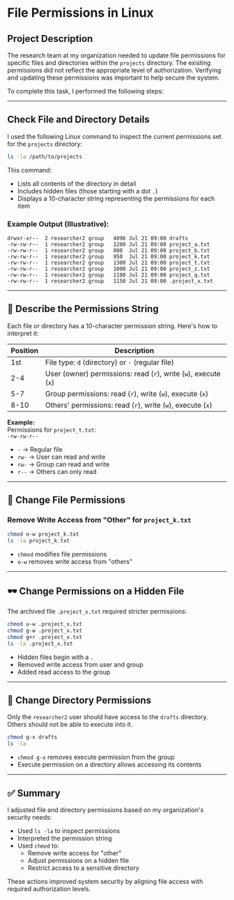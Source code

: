 #  File Permissions in Linux

##  Project Description

The research team at my organization needed to update file permissions for specific files and directories within the `projects` directory. The existing permissions did not reflect the appropriate level of authorization. Verifying and updating these permissions was important to help secure the system.

To complete this task, I performed the following steps:

---

##  Check File and Directory Details

I used the following Linux command to inspect the current permissions set for the `projects` directory:

```bash
ls -la /path/to/projects
```

This command:

- Lists all contents of the directory in detail
- Includes hidden files (those starting with a dot `.`)
- Displays a 10-character string representing the permissions for each item

### Example Output (Illustrative):
```
drwxr-xr--  2 researcher2 group   4096 Jul 21 09:00 drafts
-rw-rw-r--  1 researcher2 group   1200 Jul 21 09:00 project_a.txt
-rw-rw-r--  1 researcher2 group   800  Jul 21 09:00 project_b.txt
-rw-rw-r--  1 researcher2 group   950  Jul 21 09:00 project_k.txt
-rw-rw-r--  1 researcher2 group   1300 Jul 21 09:00 project_t.txt
-rw-rw-r--  1 researcher2 group   1000 Jul 21 09:00 project_z.txt
-rw-rw-r--  1 researcher2 group   1100 Jul 21 09:00 project_q.txt
-rw-rw-r--  1 researcher2 group   1150 Jul 21 09:00 .project_x.txt
```

---

## 🧾 Describe the Permissions String

Each file or directory has a 10-character permission string. Here's how to interpret it:

| Position | Description                                      |
|----------|--------------------------------------------------|
| 1st      | File type: `d` (directory) or `-` (regular file) |
| 2-4      | User (owner) permissions: read (`r`), write (`w`), execute (`x`) |
| 5-7      | Group permissions: read (`r`), write (`w`), execute (`x`) |
| 8-10     | Others' permissions: read (`r`), write (`w`), execute (`x`) |

**Example:**  
Permissions for `project_t.txt`:  
`-rw-rw-r--`

- `-` → Regular file  
- `rw-` → User can read and write  
- `rw-` → Group can read and write  
- `r--` → Others can only read

---

## 🔧 Change File Permissions

### Remove Write Access from "Other" for `project_k.txt`

```bash
chmod o-w project_k.txt
ls -la project_k.txt
```

- `chmod` modifies file permissions
- `o-w` removes write access from "others"

---

## 🕶 Change Permissions on a Hidden File

The archived file `.project_x.txt` required stricter permissions:

```bash
chmod u-w .project_x.txt
chmod g-w .project_x.txt
chmod g+r .project_x.txt
ls -la .project_x.txt
```

- Hidden files begin with a `.`  
- Removed write access from user and group  
- Added read access to the group

---

## 📁 Change Directory Permissions

Only the `researcher2` user should have access to the `drafts` directory. Others should not be able to execute into it.

```bash
chmod g-x drafts
ls -la
```

- `chmod g-x` removes execute permission from the group  
- Execute permission on a directory allows accessing its contents

---

## ✅ Summary

I adjusted file and directory permissions based on my organization's security needs:

- Used `ls -la` to inspect permissions
- Interpreted the permission string
- Used `chmod` to:
  - Remove write access for "other"
  - Adjust permissions on a hidden file
  - Restrict access to a sensitive directory

These actions improved system security by aligning file access with required authorization levels.

